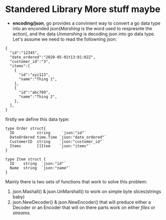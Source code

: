 # Standered Library More stuff maybe

* **encoding/json**, go provides a convinient way to convert a go data type into an enconded json(*Marshing* is the word used to respresnte the action),
and the data *Unmarshing* is decoding json into go data type.
Let's assume we need to read the followning json:
```
{
  "id":"12345",
  "date_ordered":"2020-05-01t13:01:02Z",
  "customer_id":"3",
  "items":[
    {
      "id":"xyz123",
      "name":"Thing 1",
    },
    {
      "id":"abc789",
      "name":"Thing 2",
    },
  ],
}
```
firstly we define this data type:

```
type Order struct{
  ID          string     `json:"id"`
  DateOrdered time.Time `json:"date_ordered"`
  CustomerID  string    `json:"customer_id"`
  Items       []Item    `json:"items"`
}

type Item struct {
  ID    string  `json:"id"`
  Name  string  `json:"name"`
}
```

Mainly there is two sets of functions that work to solve this problem:
1. json.Mashall() & json.UnMarshall() to work on simple byte slices(strings baby)
2. json.NewDecoder() & json.NewEncoder() that will preduce either a Decoder or an Encoder that will on there parts work on
either *files* or *streams*.
